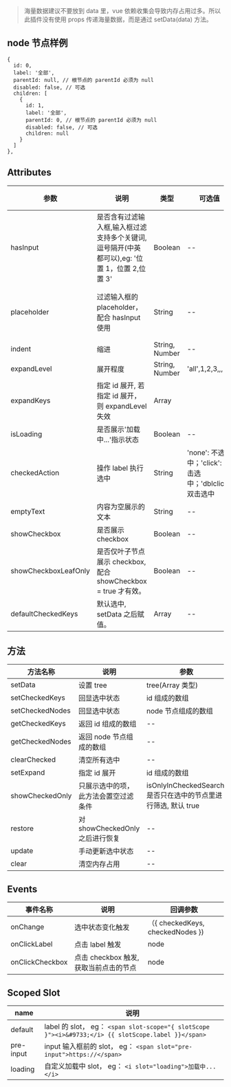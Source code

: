 > 海量数据建议不要放到 data 里，vue 依赖收集会导致内存占用过多。所以此插件没有使用 props 传递海量数据，而是通过 setData(data) 方法。

## node 节点样例

```
{
  id: 0,
  label: '全部',
  parentId: null, // 根节点的 parentId 必须为 null
  disabled: false, // 可选
  children: [
    {
      id: 1,
      label: '全部',
      parentId: 0, // 根节点的 parentId 必须为 null
      disabled: false, // 可选
      children: null
    }
  ]
},
```

## Attributes

| 参数                 | 说明                                                                                         | 类型           | 可选值                                                  | 默认值               |
| -------------------- | -------------------------------------------------------------------------------------------- | -------------- | ------------------------------------------------------- | -------------------- |
| hasInput             | 是否含有过滤输入框,输入框过滤支持多个关键词,逗号隔开(中英都可以),eg: '位置 1，位置 2,位置 3' | Boolean        | --                                                      | false                |
| placeholder          | 过滤输入框的 placeholder，配合 hasInput 使用                                                 | String         | --                                                      | 请输入关键字进行查找 |
| indent               | 缩进                                                                                         | String, Number | --                                                      | 15                   |
| expandLevel          | 展开程度                                                                                     | String, Number | 'all',1,2,3,,,                                          | 'all'                |
| expandKeys           | 指定 id 展开, 若指定 id 展开，则 expandLevel 失效                                            | Array          |                                                         | []                   |
| isLoading            | 是否展示'加载中...'指示状态                                                                  | Boolean        | --                                                      | false                |
| checkedAction        | 操作 label 执行选中                                                                          | String         | 'none': 不选中；'click': 单击选中；'dblclick': 双击选中 | 'none'               |
| emptyText            | 内容为空展示的文本                                                                           | String         | --                                                      | '暂无数据'           |
| showCheckbox         | 是否展示 checkbox                                                                            | Boolean        | --                                                      | false                |
| showCheckboxLeafOnly | 是否仅叶子节点展示 checkbox, 配合 showCheckbox = true 才有效。                               | Boolean        | --                                                      | false                |
| defaultCheckedKeys   | 默认选中, setData 之后赋值。                                                                 | Array          | --                                                      | []                   |

## 方法

| 方法名称        | 说明                                 | 参数                                                           |
| --------------- | ------------------------------------ | -------------------------------------------------------------- |
| setData         | 设置 tree                            | tree(Array 类型)                                               |
| setCheckedKeys  | 回显选中状态                         | id 组成的数组                                                  |
| setCheckedNodes | 回显选中状态                         | node 节点组成的数组                                            |
| getCheckedKeys  | 返回 id 组成的数组                   | --                                                             |
| getCheckedNodes | 返回 node 节点组成的数组             | --                                                             |
| clearChecked    | 清空所有选中                         | --                                                             |
| setExpand       | 指定 id 展开                         | id 组成的数组                                                  |
| showCheckedOnly | 只展示选中的项，此方法会置空过滤条件 | isOnlyInCheckedSearch, 是否只在选中的节点里进行筛选, 默认 true |
| restore         | 对 showCheckedOnly 之后进行恢复      | --                                                             |
| update          | 手动更新选中状态                     | --                                                             |
| clear           | 清空内存占用                         | --                                                             |

## Events

| 事件名称        | 说明                                   | 回调参数                         |
| --------------- | -------------------------------------- | -------------------------------- |
| onChange        | 选中状态变化触发                       | （{ checkedKeys, checkedNodes }) |
| onClickLabel    | 点击 label 触发                        | node                             |
| onClickCheckbox | 点击 checkbox 触发, 获取当前点击的节点 | node                             |

## Scoped Slot

| name      | 说明                                                                                                |
| --------- | --------------------------------------------------------------------------------------------------- |
| default   | label 的 slot， eg： `<span slot-scope="{ slotScope }"><i>&#9733;</i> {{ slotScope.label }}</span>` |
| pre-input | input 输入框前的 slot， eg： `<span slot="pre-input">https://</span>`                               |
| loading   | 自定义加载中 slot， eg： `<i slot="loading">加载中...</i>`                                          |
